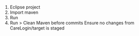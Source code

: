 1. Eclipse project
2. Import maven
3. Run
4. Run > Clean Maven before commits
    Ensure no changes from CareLogin/target is staged